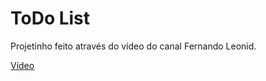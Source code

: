 <h1>ToDo List</h1>

<p>
    Projetinho feito através do vídeo do canal Fernando Leonid.
</p>

<a href="https://youtube.com/watch?v=oGEYs52ZuHY">Vídeo</a>